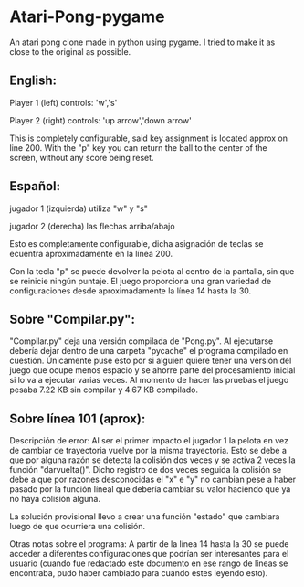 # Atari-Pong-pygame
An atari pong clone made in python using pygame. I tried to make it as close to the original as possible.

## English:
Player 1 (left) controls: 'w','s'

Player 2 (right) controls: 'up arrow','down arrow'

This is completely configurable, said key assignment is located approx on line 200.
With the "p" key you can return the ball to the center of the screen, without any score being reset.

## Español:
jugador 1 (izquierda) utiliza "w" y "s" 

jugador 2 (derecha) las flechas arriba/abajo 

Esto es completamente configurable, dicha asignación de teclas se ecuentra aproximadamente en la línea 200.

Con la tecla "p" se puede devolver la pelota al centro de la pantalla, sin que se reinicie ningún puntaje.
El juego proporciona una gran variedad de configuraciones desde aproximadamente la línea 14 hasta la 30.

## Sobre "Compilar.py":
"Compilar.py" deja una versión compilada de "Pong.py".
Al ejecutarse debería dejar dentro de una carpeta "pycache" el programa compilado en cuestión.
Únicamente puse esto por si alguien quiere tener una versión del juego que ocupe menos espacio y se ahorre parte del procesamiento inicial si lo va a ejecutar varias veces.
Al momento de hacer las pruebas el juego pesaba 7.22 KB sin compilar y 4.67 KB compilado. 

## Sobre línea 101 (aprox):
Descripción de error:
Al ser el primer impacto el jugador 1 la pelota en vez de cambiar de trayectoria vuelve por la misma trayectoria.
Esto se debe a que por alguna razón se detecta la colisión dos veces y se activa 2 veces la función "darvuelta()". Dicho registro de dos veces seguida la colisión se debe a que por razones desconocidas el "x" e "y" no cambian pese
a haber pasado por la función líneal que debería cambiar su valor haciendo que ya no haya colisión alguna.

La solución provisional llevo a crear una función "estado" que cambiara luego de que ocurriera una colisión.

Otras notas sobre el programa:
A partir de la línea 14 hasta la 30 se puede acceder a diferentes configuraciones que podrían ser interesantes para el usuario (cuando fue redactado este documento en ese rango de líneas se encontraba,
pudo haber cambiado para cuando estes leyendo esto).
